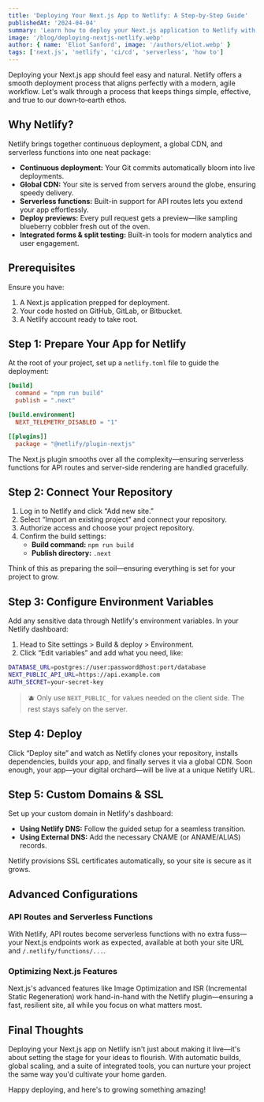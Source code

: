 ```yaml
---
title: 'Deploying Your Next.js App to Netlify: A Step-by-Step Guide'
publishedAt: '2024-04-04'
summary: 'Learn how to deploy your Next.js application to Netlify with continuous deployment, environment variables, and custom domains.'
image: '/blog/deploying-nextjs-netlify.webp'
author: { name: 'Eliot Sanford', image: '/authors/eliot.webp' }
tags: ['next.js', 'netlify', 'ci/cd', 'serverless', 'how to']
---
```


Deploying your Next.js app should feel easy and natural. Netlify offers a smooth deployment process that aligns perfectly with a modern, agile workflow. Let's walk through a process that keeps things simple, effective, and true to our down‐to‐earth ethos.

## Why Netlify?

Netlify brings together continuous deployment, a global CDN, and serverless functions into one neat package:

- **Continuous deployment:** Your Git commits automatically bloom into live deployments.
- **Global CDN:** Your site is served from servers around the globe, ensuring speedy delivery.
- **Serverless functions:** Built-in support for API routes lets you extend your app effortlessly.
- **Deploy previews:** Every pull request gets a preview—like sampling blueberry cobbler fresh out of the oven.
- **Integrated forms & split testing:** Built-in tools for modern analytics and user engagement.

## Prerequisites

Ensure you have:

1. A Next.js application prepped for deployment.
2. Your code hosted on GitHub, GitLab, or Bitbucket.
3. A Netlify account ready to take root.

## Step 1: Prepare Your App for Netlify

At the root of your project, set up a `netlify.toml` file to guide the deployment:

```toml
[build]
  command = "npm run build"
  publish = ".next"

[build.environment]
  NEXT_TELEMETRY_DISABLED = "1"

[[plugins]]
  package = "@netlify/plugin-nextjs"
```

The Next.js plugin smooths over all the complexity—ensuring serverless functions for API routes and server-side rendering are handled gracefully.

## Step 2: Connect Your Repository

1. Log in to Netlify and click “Add new site.”
2. Select “Import an existing project” and connect your repository.
3. Authorize access and choose your project repository.
4. Confirm the build settings:
   - **Build command:** `npm run build`
   - **Publish directory:** `.next`

Think of this as preparing the soil—ensuring everything is set for your project to grow.

## Step 3: Configure Environment Variables

Add any sensitive data through Netlify's environment variables. In your Netlify dashboard:

1. Head to Site settings > Build & deploy > Environment.
2. Click “Edit variables” and add what you need, like:

```bash
DATABASE_URL=postgres://user:password@host:port/database
NEXT_PUBLIC_API_URL=https://api.example.com
AUTH_SECRET=your-secret-key
```

> 🫐 Only use `NEXT_PUBLIC_` for values needed on the client side. The rest stays safely on the server.

## Step 4: Deploy

Click “Deploy site” and watch as Netlify clones your repository, installs dependencies, builds your app, and finally serves it via a global CDN. Soon enough, your app—your digital orchard—will be live at a unique Netlify URL.

## Step 5: Custom Domains & SSL

Set up your custom domain in Netlify's dashboard:

- **Using Netlify DNS:** Follow the guided setup for a seamless transition.
- **Using External DNS:** Add the necessary CNAME (or ANAME/ALIAS) records.

Netlify provisions SSL certificates automatically, so your site is secure as it grows.

## Advanced Configurations

### API Routes and Serverless Functions

With Netlify, API routes become serverless functions with no extra fuss—your Next.js endpoints work as expected, available at both your site URL and `/.netlify/functions/...`.

### Optimizing Next.js Features

Next.js's advanced features like Image Optimization and ISR (Incremental Static Regeneration) work hand-in-hand with the Netlify plugin—ensuring a fast, resilient site, all while you focus on what matters most.

## Final Thoughts

Deploying your Next.js app on Netlify isn't just about making it live—it's about setting the stage for your ideas to flourish. With automatic builds, global scaling, and a suite of integrated tools, you can nurture your project the same way you'd cultivate your home garden.

Happy deploying, and here's to growing something amazing!
